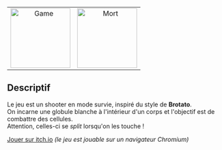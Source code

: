 <table>
  <tr>
    <td align="center">
      <img src="images/game" alt="Game" style="width: 140px; height: 140px;">
    </td>
    <td align="center">
      <img src="images/mort" alt="Mort" style="width: 140px; height: 140px;">
    </td>
  </tr>
</table>

## Descriptif

Le jeu est un shooter en mode survie, inspiré du style de **Brotato**.  
On incarne une globule blanche à l'intérieur d'un corps et l'objectif est de combattre des cellules.  
Attention, celles-ci se *split* lorsqu'on les touche !

[Jouer sur itch.io](https://exemple.itch.io) *(le jeu est jouable sur un navigateur Chromium)* 
